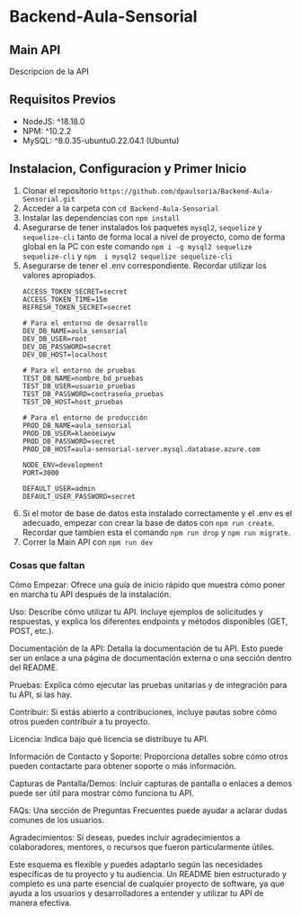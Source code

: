 # Backend-Aula-Sensorial
## Main API
Descripcion de la API
## Requisitos Previos
- NodeJS: ^18.18.0
- NPM: ^10.2.2
- MySQL: ^8.0.35-ubuntu0.22.04.1 (Ubuntu)
## Instalacion, Configuracion y Primer Inicio
1. Clonar el repositorio `https://github.com/dpaulsoria/Backend-Aula-Sensorial.git`
2. Acceder a la carpeta con `cd Backend-Aula-Sensorial`
3. Instalar las dependencias con `npm install`
4. Asegurarse de tener instalados los paquetes `mysql2`, `sequelize` y `sequelize-cli` tanto de forma local a nivel de proyecto, como de forma global en la PC con este comando `npm i -g mysql2 sequelize sequelize-cli` y `npm  i mysql2 sequelize sequelize-cli`
5. Asegurarse de tener el .env correspondiente. Recordar utilizar los valores apropiados.
    ```
    ACCESS_TOKEN_SECRET=secret
    ACCESS_TOKEN_TIME=15m
    REFRESH_TOKEN_SECRET=secret

    # Para el entorno de desarrollo
    DEV_DB_NAME=aula_sensorial
    DEV_DB_USER=root
    DEV_DB_PASSWORD=secret
    DEV_DB_HOST=localhost

    # Para el entorno de pruebas
    TEST_DB_NAME=nombre_bd_pruebas
    TEST_DB_USER=usuario_pruebas
    TEST_DB_PASSWORD=contraseña_pruebas
    TEST_DB_HOST=host_pruebas

    # Para el entorno de producción
    PROD_DB_NAME=aula_sensorial
    PROD_DB_USER=klaeoeiwyw
    PROD_DB_PASSWORD=secret
    PROD_DB_HOST=aula-sensorial-server.mysql.database.azure.com

    NODE_ENV=development
    PORT=3000

    DEFAULT_USER=admin
    DEFAULT_USER_PASSWORD=secret

    ```
6. Si el motor de base de datos esta instalado correctamente y el .env es el adecuado, empezar con crear la base de datos con `npm run create`. Recordar que tambien esta el comando `npm run drop` y `npm run migrate`.
7. Correr la Main API con `npm run dev`
### Cosas que faltan
Cómo Empezar: Ofrece una guía de inicio rápido que muestra cómo poner en marcha tu API después de la instalación.

Uso: Describe cómo utilizar tu API. Incluye ejemplos de solicitudes y respuestas, y explica los diferentes endpoints y métodos disponibles (GET, POST, etc.).

Documentación de la API: Detalla la documentación de tu API. Esto puede ser un enlace a una página de documentación externa o una sección dentro del README.

Pruebas: Explica cómo ejecutar las pruebas unitarias y de integración para tu API, si las hay.

Contribuir: Si estás abierto a contribuciones, incluye pautas sobre cómo otros pueden contribuir a tu proyecto.

Licencia: Indica bajo qué licencia se distribuye tu API.

Información de Contacto y Soporte: Proporciona detalles sobre cómo otros pueden contactarte para obtener soporte o más información.

Capturas de Pantalla/Demos: Incluir capturas de pantalla o enlaces a demos puede ser útil para mostrar cómo funciona tu API.

FAQs: Una sección de Preguntas Frecuentes puede ayudar a aclarar dudas comunes de los usuarios.

Agradecimientos: Si deseas, puedes incluir agradecimientos a colaboradores, mentores, o recursos que fueron particularmente útiles.

Este esquema es flexible y puedes adaptarlo según las necesidades específicas de tu proyecto y tu audiencia. Un README bien estructurado y completo es una parte esencial de cualquier proyecto de software, ya que ayuda a los usuarios y desarrolladores a entender y utilizar tu API de manera efectiva.




